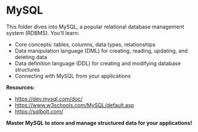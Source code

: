 # MySQL

This folder dives into MySQL, a popular relational database management system (RDBMS). You'll learn:

- Core concepts: tables, columns, data types, relationships
- Data manipulation language (DML) for creating, reading, updating, and deleting data
- Data definition language (DDL) for creating and modifying database structures
- Connecting with MySQL from your applications

**Resources:**

- https://dev.mysql.com/doc/
- https://www.w3schools.com/MySQL/default.asp
- https://sqlbolt.com/

**Master MySQL to store and manage structured data for your applications!**

